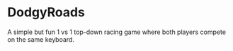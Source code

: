 # DodgyRoads
A simple but fun 1 vs 1 top-down racing game where both players compete on the same keyboard.
